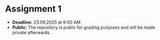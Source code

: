 # Assignment 1  
- **Deadline:** 23.09.2025 at 9:00 AM
- **Public:** The repository is public for grading purposes and will be made private afterwards.
